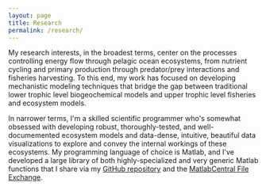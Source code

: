 ```yaml
---
layout: page
title: Research
permalink: /research/
---
```



My research interests, in the broadest terms, center on the processes controlling energy flow through pelagic ocean ecosystems, from nutrient cycling and primary production through predator/prey interactions and fisheries harvesting. To this end, my work has focused on developing mechanistic modeling techniques that bridge the gap between traditional lower trophic level biogeochemical models and upper trophic level fisheries and ecosystem models.  

In narrower terms, I'm a skilled scientific programmer who's somewhat obsessed with developing robust, thoroughly-tested, and well-documemented ecosystem models and data-dense, intuitive, beautiful data visualizations to explore and convey the internal workings of these ecosystems.  My programming language of choice is Matlab, and I've developed a large library of both highly-specialized and very generic Matlab functions that I share via my [GitHub repository](https://github.com/kakearney/) and the [MatlabCentral File Exchange](http://www.mathworks.com/matlabcentral/fileexchange/?term=authorid%3A287218).


